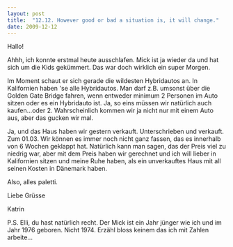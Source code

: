 ```yaml
---
layout: post
title:  "12.12. However good or bad a situation is, it will change."
date: 2009-12-12
---
```

Hallo!


Ahhh, ich konnte erstmal heute ausschlafen. Mick ist ja wieder da und hat sich um die Kids gekümmert. Das war doch wirklich ein super Morgen. 



Im Moment schaut er sich gerade die wildesten Hybridautos an. In Kalifornien haben 'se alle Hybridautos. Man darf z.B. umsonst über die Golden Gate Bridge fahren, wenn entweder minimum 2 Personen im Auto sitzen oder es ein Hybridauto ist. Ja, so eins müssen wir natürlich auch kaufen...oder 2. Wahrscheinlich kommen wir ja nicht nur mit einem Auto aus, aber das gucken wir mal.



Ja, und das Haus haben wir gestern verkauft. Unterschrieben und verkauft. Zum 01.03. Wir können es immer noch nicht ganz fassen, das es innerhalb von 6 Wochen geklappt hat. Natürlich kann man sagen, das der Preis viel zu niedrig war, aber mit dem Preis haben wir gerechnet und ich will lieber in Kalifornien sitzen und meine Ruhe haben, als ein unverkauftes Haus mit all seinen Kosten in Dänemark haben.



Also, alles paletti.



Liebe Grüsse 

Katrin



P.S. Elli, du hast natürlich recht. Der Mick ist ein Jahr jünger wie ich und im Jahr 1976 geboren. Nicht 1974. Erzähl bloss keinem das ich mit Zahlen arbeite...

